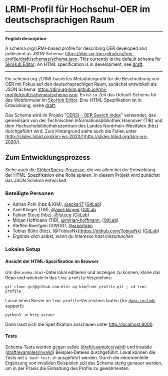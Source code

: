 # LRMI-Profil für Hochschul-OER im deutschsprachigen Raum

---

**English description**

A schema.org/LRMI-based profile for describing OER developed and published as JSON Schema: https://dini-ag-kim.github.io/lrmi-profile/draft/schemas/schema.json. This currently is the default schema for [SkoHub Editor](https://skohub.io/editor/). An HTML specification is in development, see [draft](https://w3id.org/kim/lrmi-profile/draft/).

---

Ein schema.org-/LRMI-basiertes Metadatenprofil für die Beschreibung von OER mit Fokus auf den deutschsprachigen Raum, zunächst entwickelt als JSON Schema: https://dini-ag-kim.github.io/lrmi-profile/draft/schemas/schema.json. Es ist zu Zeit das Default-Schema für das Webformular im [SkoHub Editor](https://skohub.io/editor/). Eine HTML-Spezifikation ist in Entwicklung, siehe [draft](https://w3id.org/kim/lrmi-profile/draft/).

Das Schema wird im Projekt "[OERSI – OER Search Index](https://gitlab.com/oersi)" verwendet, das gemeinsam von der Technischen Informationsbibliothek Hannover (TIB) und dem Hochschulbibliothekszentrum des Landes Nordrhein-Westfalen (hbz) durchgeführt wird.
Zum Hintergrund siehe auch die Folien unter [http://slides.lobid.org/kim-ws-2020/](http://slides.lobid.org/kim-ws-2020/).

## Zum Entwicklungsprozess

Siehe auch die [StöberSpecs-Prozesse](https://github.com/dini-ag-kim/oer-stoeberspecs), die vor allem bei der Entwicklung der HTML-Spezifikation eine Rolle spielen. In diesem Projekt wird zunächst das JSON Schema entwickelt.

### Beteiligte Personen

- Adrian Pohl (hbz & KIM), [@acka47](https://github.com/acka47) ([GitLab](https://gitlab.com/acka47))
- Axel Klinger (TIB), [@axel-klinger](https://github.com/axel-klinger) ([GitLab](https://gitlab.com/axel-klinger)
- Fabian Steeg (hbz), [@fsteeg](https://github.com/fsteeg) ([GitLab](https://gitlab.com/fsteeg))
- Mirjan Hoffmann (TIB), [@mirjan-hoffmann](https://github.com/mirjan-hoffmann), ([GitLab](https://gitlab.com/mirjan))
- Steffen Roertgen (GWDG), [@sroertgen](https://github.com/sroertgen)
- Tobias Bülte (hbz), (@TobiasNx)[https://github.com/TobiasNx] ([GitLab](https://gitlab.com/TobiasNx))
- *Ergänze dich selbst, wenn du Interesse hast mitzumachen*

### Lokales Setup

#### Ansicht der HTML-Spezifikation im Browser


Um die `index.html`-Datei lokal editieren und anzeigen zu können, klone das Repo und wechsle in das `lrmi-profile`-Verzeichnis:

`git clone git@github.com:dini-ag-kim/lrmi-profile.git ; cd lrmi-profile`

Lasse einen Server im `lrmi-profile`-Verzeichnis laufen (for [`data-include`](https://github.com/w3c/respec/wiki/ReSpec-Editor's-Guide#inclusions--transformations) support):

`python3 -m http.server`

Dann lässt sich die Spezifikation anschauen unter [http://localhost:8000](http://localhost:8000).

#### Tests

Schema-Tests werden gegen valide ([draft/examples/valid](https://github.com/dini-ag-kim/lrmi-profile/tree/master/draft/examples/valid)) und invalide ([draft/examples/invalid](https://github.com/dini-ag-kim/lrmi-profile/tree/master/draft/examples/invalid)) Beispiel-Dateien durchgeführt. Lokal können die Tests mit `$ bash test.sh` ausgeführt werden. Durch die inkrementelle Ergänzung von invaliden Beispielen soll das Schema stetig genauer werden, um in der Praxis die Einhaltung des Profils zu gewährleisten.

